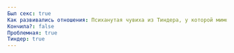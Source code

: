 ```yaml
---
Был секс: true
Как развивались отношения: Психанутая чувиха из Тиндера, у которой мимо унитаза пописал
Кончила?: false
Проблемная: true
Тиндер: true
---
```


